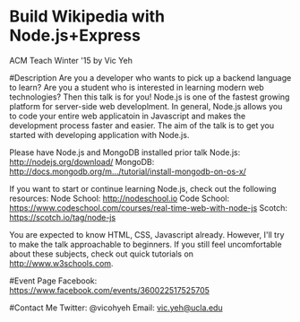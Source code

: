 # Build Wikipedia with Node.js+Express
ACM Teach Winter '15 by Vic Yeh

#Description
Are you a developer who wants to pick up a backend language to learn? Are you a student who is interested in learning modern web technologies? Then this talk is for you! Node.js is one of the fastest growing platform for server-side web developlment. In general, Node.js allows you to code your entire web applicatoin in Javascript and makes the development process faster and easier. The aim of the talk is to get you started with developing application with Node.js. 

Please have Node.js and MongoDB installed prior talk
Node.js: http://nodejs.org/download/
MongoDB: http://docs.mongodb.org/m…/tutorial/install-mongodb-on-os-x/

If you want to start or continue learning Node.js, check out the following resources:
Node School: http://nodeschool.io
Code School: https://www.codeschool.com/courses/real-time-web-with-node-js
Scotch: https://scotch.io/tag/node-js

You are expected to know HTML, CSS, Javascript already. However, I'll try to make the talk approachable to beginners. If you still feel uncomfortable about these subjects, check out quick tutorials on http://www.w3schools.com.

#Event Page
Facebook: https://www.facebook.com/events/360022517525705

#Contact Me
Twitter: @vicohyeh
Email: vic.yeh@ucla.edu